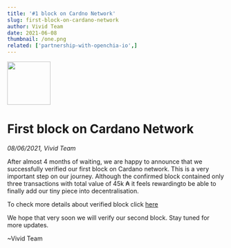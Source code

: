 ```yaml
---
title: '#1 block on Cardno Network'
slug: first-block-on-cardano-network
author: Vivid Team
date: 2021-06-08
thumbnail: /one.png
related: ['partnership-with-openchia-io',]
---
```


<div class="d-flex align-center mb-4">
  <img width="100" height="100" src="/one.png" class="mr-4">
  <h1 class="d-inline-block mb-0 text-left">First block on Cardano Network</h1>
</div>

<i class="mb-4">08/06/2021, Vivid Team</i>

After almost 4 months of waiting, we are happy to announce that we successfully verified
our first block on Cardano network. This is a very important step on our journey. Although
the confirmed block contained only three transactions with total value of 45k ₳ it feels
rewardingto be able to finally add our tiny piece into decentralisation.

To check more details about verified block click [here](https://cardanoscan.io/transactions?blockHeight=5823813)

We hope that very soon we will verify our second block. Stay tuned for more updates.

~Vivid Team
